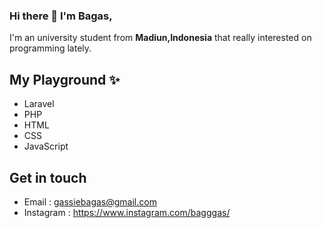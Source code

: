 ### Hi there 👋 I'm Bagas,

I'm an university student from **Madiun,Indonesia** that really interested on programming lately.

## My Playground ✨

- Laravel 
- PHP
- HTML
- CSS
- JavaScript

## Get in touch

- Email : gassiebagas@gmail.com
- Instagram : https://www.instagram.com/bagggas/

<!--
**Bagggas/Bagggas** is a ✨ _special_ ✨ repository because its `README.md` (this file) appears on your GitHub profile.

Here are some ideas to get you started:

- 🔭 I’m currently working on ...
- 🌱 I’m currently learning ...
- 👯 I’m looking to collaborate on ...
- 🤔 I’m looking for help with ...
- 💬 Ask me about ...
- 📫 How to reach me: ...
- 😄 Pronouns: ...
- ⚡ Fun fact: ...
-->
